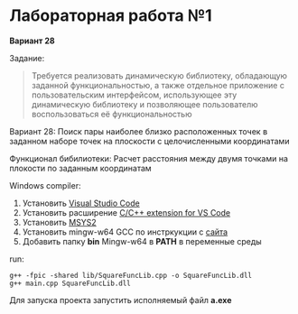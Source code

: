 # Лабораторная работа №1
**Вариант 28**

Задание:
> Требуется реализовать динамическую библиотеку,
обладающую заданной функциональностью, а также отдельное
приложение с пользовательским интерфейсом, использующее эту
динамическую библиотеку и позволяющее пользователю
воспользоваться её функциональностью

Вариант 28:
Поиск пары наиболее близко расположенных точек в заданном 
наборе точек на плоскости с целочисленными координатами

Функционал бибилиотеки:
Расчет расстояния между двумя точками на плокости по
заданным координатам

Windows compiler:

1. Установить [Visual Studio Code](https://code.visualstudio.com/download)
2. Установить расширение [C/C++ extension for VS Code](https://marketplace.visualstudio.com/items?itemName=ms-vscode.cpptools)
3. Установить [MSYS2](https://github.com/msys2/msys2-installer/releases/download/2021-06-04/msys2-x86_64-20210604.exe)
4. Установить mingw-w64 GCC по инстркукции с [сайта](https://www.msys2.org/) 
5. Добавить папку **bin** Mingw-w64 в **PATH** в переменные среды


run:
```
g++ -fpic -shared lib/SquareFuncLib.cpp -o SquareFuncLib.dll
g++ main.cpp SquareFuncLib.dll
```

Для запуска проекта запустить исполняемый файл **a.exe**
